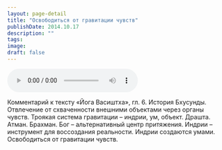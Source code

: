 ```yaml
---
layout: page-detail
title: "Освободиться от гравитации чувств"
publishDate: 2014.10.17
description: ""
tags:
image:
draft: false
---
```


<audio title="2014.10.17 - Освободиться от гравитации чувств.mp3" src="https://filer-api.advayta.org/v1.0/public/files/73104" controls=""></audio>

 Комментарий к тексту «Йога Васиштха», гл. 6\. История Бхусунды. Отвлечение от схваченности внешними объектами через органы чувств. Троякая система гравитации – индрии, ум, объект. Драшта. Атман. Брахман. Бог – альтернативный центр притяжения. Индрии – инструмент для воссоздания реальности. Индрии создаются умами. Освободиться от гравитации чувств. 

  
